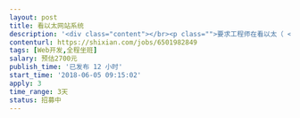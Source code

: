 ```yaml
---                
layout: post       
title: 看以太网站系统           
description: '<div class="content"></br><p class="">要求工程师在看以太（ <a href="http://www.etherkan.com" rel="nofollow" target="_blank">www.etherkan.com</a> ）基于Bootstrap 4的响应式布局的基础上，完善针对IOS、Android等移动客户端的布局，补充和改善CSS和网页代码，实现移动端的良好用户体验</p></br></div>'     
contenturl: https://shixian.com/jobs/6501982849      
tags: [Web开发,全程坐班]            
salary: 预估2700元          
publish_time: '已发布 12 小时'         
start_time: '2018-06-05 09:15:02'           
apply: 3                   
time_range: 3天              
status: 招募中                  
---                 
```

